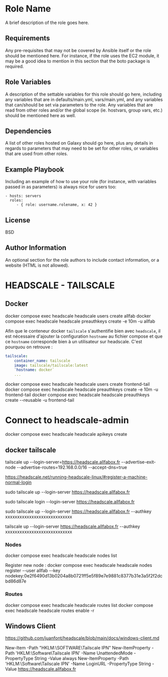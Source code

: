 Role Name
=========

A brief description of the role goes here.

Requirements
------------

Any pre-requisites that may not be covered by Ansible itself or the role should be mentioned here. For instance, if the role uses the EC2 module, it may be a good idea to mention in this section that the boto package is required.

Role Variables
--------------

A description of the settable variables for this role should go here, including any variables that are in defaults/main.yml, vars/main.yml, and any variables that can/should be set via parameters to the role. Any variables that are read from other roles and/or the global scope (ie. hostvars, group vars, etc.) should be mentioned here as well.

Dependencies
------------

A list of other roles hosted on Galaxy should go here, plus any details in regards to parameters that may need to be set for other roles, or variables that are used from other roles.

Example Playbook
----------------

Including an example of how to use your role (for instance, with variables passed in as parameters) is always nice for users too:

    - hosts: servers
      roles:
         - { role: username.rolename, x: 42 }

License
-------

BSD

Author Information
------------------

An optional section for the role authors to include contact information, or a website (HTML is not allowed).


# HEADSCALE - TAILSCALE

## Docker

docker compose exec headscale headscale users create allfab
docker compose exec headscale headscale preauthkeys create -e 10m -u allfab

Afin que le conteneur docker `tailscale` s'authentifie bien avec `headscale`, il est nécessaire d'ajouter la configuration `hostname` au fichier compose et que ce `hostname` corresponde bien à un utilisateur sur headscale. C'est pourquou on retrouve :
``` yaml
tailscale:
    container_name: tailscale
    image: tailscale/tailscale:latest
    `hostname: docker`
    ...
```

docker compose exec headscale headscale users create frontend-tail
docker compose exec headscale headscale preauthkeys create -e 10m -u frontend-tail
docker compose exec headscale headscale preauthkeys create --reusable -u frontend-tail

# Connect to headscale-admin
docker compose exec headscale headscale apikeys create

## docker tailscale
tailscale up --login-server=https://headscale.allfabox.fr --advertise-exit-node --advertise-routes=192.168.0.0/16 --accept-dns=true



https://headscale.net/running-headscale-linux/#register-a-machine-normal-login

sudo tailscale up --login-server https://headscale.allfabox.fr

sudo tailscale login --login-server https://headscale.allfabox.fr

sudo tailscale up --login-server https://headscale.allfabox.fr --authkey xxxxxxxxxxxxxxxxxxxxxxxxxxxx

tailscale up --login-server https://headscale.allfabox.fr --authkey xxxxxxxxxxxxxxxxxxxxxxxxxxxx

### Nodes

docker compose exec headscale headscale nodes list

Register new node :
docker compose exec headscale headscale nodes register --user allfab --key nodekey:0e2f6490d13b0204a8b0721ff5e5f89e7e9881c8377b31e3a5f2f2dcbd86d87e

### Routes

docker compose exec headscale headscale routes list
docker compose exec headscale headscale routes enable -r <ID>


## Windows Client 
https://github.com/juanfont/headscale/blob/main/docs/windows-client.md

New-Item -Path "HKLM:\SOFTWARE\Tailscale IPN"
New-ItemProperty -Path 'HKLM:\Software\Tailscale IPN' -Name UnattendedMode -PropertyType String -Value always
New-ItemProperty -Path 'HKLM:\Software\Tailscale IPN' -Name LoginURL -PropertyType String -Value https://headscale.allfabox.fr